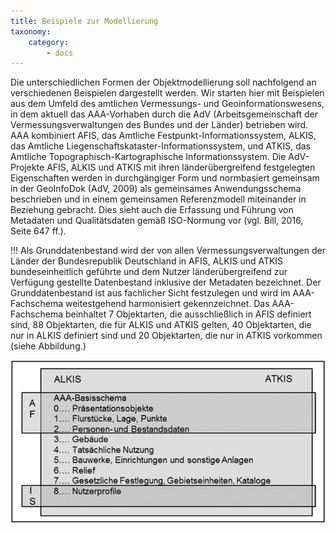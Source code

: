 ```yaml
---
title: Beispiele zur Modellierung
taxonomy:
    category:
        - docs
---
```

Die unterschiedlichen Formen der Objektmodellierung soll nachfolgend an verschiedenen Beispielen dargestellt werden. Wir starten hier mit Beispielen aus dem Umfeld des amtlichen Vermessungs- und Geoinformationswesens, in dem aktuell das AAA-Vorhaben durch die AdV (Arbeitsgemeinschaft der Vermessungsverwaltungen des Bundes und der Länder) betrieben wird. AAA kombiniert AFIS, das Amtliche Festpunkt-Informationssystem, ALKIS, das Amtliche Liegenschaftskataster-Informationssystem, und ATKIS, das Amtliche Topographisch-Kartographische Informationssystem. Die AdV-Projekte AFIS, ALKIS und ATKIS mit ihren länderübergreifend festgelegten Eigenschaften werden in durchgängiger Form und normbasiert gemeinsam in der GeoInfoDok (AdV, 2009) als gemeinsames Anwendungsschema beschrieben und in einem gemeinsamen Referenzmodell miteinander in Beziehung gebracht. Dies sieht auch die Erfassung und Führung von Metadaten und Qualitätsdaten gemäß ISO-Normung vor (vgl. Bill, 2016, Seite 647 ff.). 

!!!
Als Grunddatenbestand wird der von allen Vermessungsverwaltungen der Länder der Bundesrepublik Deutschland in AFIS, ALKIS und ATKIS bundeseinheitlich geführte und dem Nutzer länderübergreifend zur Verfügung gestellte Datenbestand inklusive der Metadaten bezeichnet. Der Grunddatenbestand ist aus fachlicher Sicht festzulegen und wird im AAA-Fachschema weitestgehend harmonisiert gekennzeichnet. Das AAA-Fachschema beinhaltet 7 Objektarten, die ausschließlich in AFIS definiert sind, 88 Objektarten, die für ALKIS und ATKIS gelten, 40 Objektarten, die nur in ALKIS definiert sind und 20 Objektarten, die nur in ATKIS vorkommen (siehe Abbildung.)

![Modellierung](GIS15.png)
